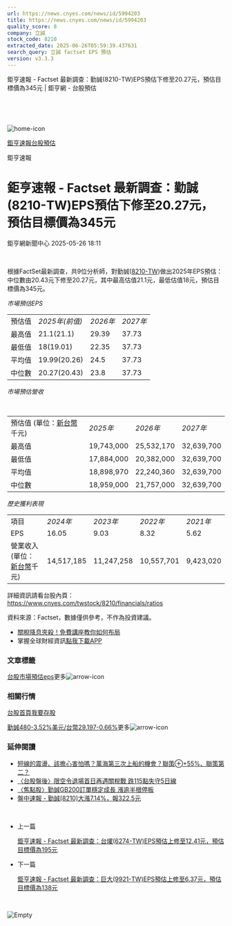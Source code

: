 ```yaml
---
url: https://news.cnyes.com/news/id/5994203
title: https://news.cnyes.com/news/id/5994203
quality_score: 8
company: 立誠
stock_code: 8210
extracted_date: 2025-06-26T05:59:39.437631
search_query: 立誠 factset EPS 預估
version: v3.3.3
---
```


鉅亨速報 - Factset 最新調查：勤誠(8210-TW)EPS預估下修至20.27元，預估目標價為345元 | 鉅亨網 - 台股預估

‌

‌

![home-icon](/assets/icons/breadCrumb/symbol-icon-home.svg)

[鉅亨速報](/news/cat/anue_live)[台股預估](/news/cat/tw_forecast)

鉅亨速報

# 鉅亨速報 - Factset 最新調查：勤誠(8210-TW)EPS預估下修至20.27元，預估目標價為345元

鉅亨網新聞中心 2025-05-26 18:11

‌

根據FactSet最新調查，共9位分析師，對勤誠([8210-TW](https://www.cnyes.com/twstock/8210))做出2025年EPS預估：中位數由20.43元下修至20.27元，其中最高估值21.1元，最低估值18元，預估目標價為345元。

*市場預估EPS*

|  |  |  |  |
| --- | --- | --- | --- |
| 預估值 | *2025年(前值)* | *2026年* | *2027年* |
| 最高值 | 21.1(21.1) | 29.39 | 37.73 |
| 最低值 | 18(19.01) | 22.35 | 37.73 |
| 平均值 | 19.99(20.26) | 24.5 | 37.73 |
| 中位數 | 20.27(20.43) | 23.8 | 37.73 |

*市場預估營收*

‌

|  |  |  |  |
| --- | --- | --- | --- |
| 預估值 (單位：[新台幣](https://invest.cnyes.com/forex/detail/usdtwd)千元) | *2025年* | *2026年* | *2027年* |
| 最高值 | 19,743,000 | 25,532,170 | 32,639,700 |
| 最低值 | 17,884,000 | 20,382,000 | 32,639,700 |
| 平均值 | 18,898,970 | 22,240,360 | 32,639,700 |
| 中位數 | 18,959,000 | 21,757,000 | 32,639,700 |

*歷史獲利表現*

|  |  |  |  |  |
| --- | --- | --- | --- | --- |
| 項目 | *2024年* | *2023年* | *2022年* | *2021年* |
| EPS | 16.05 | 9.03 | 8.32 | 5.62 |
| 營業收入 (單位：[新台幣](https://invest.cnyes.com/forex/detail/usdtwd)千元) | 14,517,185 | 11,247,258 | 10,557,701 | 9,423,020 |

詳細資訊請看台股內頁：  
<https://www.cnyes.com/twstock/8210/financials/ratios>

資料來源：Factset，數據僅供參考，不作為投資建議。

* [關稅降息夾殺！免費講座教你如何布局](https://www.rsc.com.tw/Cnyes_RSC/SeminarBooking2025InvestmentOutlook.aspx?utm_source=anue&utm_medium=usstocks_end)
* 掌握全球財經資訊[點我下載APP](http://www.cnyes.com/app/?utm_source=mweb&utm_medium=HamMenuBanner&utm_campaign=fixed&utm_content=entr)

### 文章標籤

[台股](https://news.cnyes.com/tag/台股 "台股")[市場預估](https://news.cnyes.com/tag/市場預估 "市場預估")[eps](https://news.cnyes.com/tag/eps "eps")更多![arrow-icon](/assets/icons/arrows/arrow-down.svg)

### 相關行情

[台股首頁](https://www.cnyes.com/twstock)[我要存股](https://supr.link/8OHaU)

[勤誠480-3.52%](https://www.cnyes.com/twstock/8210)[美元/台幣29.197-0.66%](https://invest.cnyes.com/forex/detail/USDTWD)更多![arrow-icon](/assets/icons/arrows/arrow-down.svg)

### 延伸閱讀

* [短線的震盪、該擔心害怕嗎？萬海第三次上船的機會？聯策⊕+55%、聯策第二？](/news/id/5994097)
* [〈台股盤後〉限空令退場首日再遇關稅戰 跌115點失守5日線](/news/id/5993585)
* [〈焦點股〉勤誠GB200訂單穩定成長 漲逾半根停板](/news/id/5993356)
* [盤中速報 - 勤誠(8210)大漲7.14%，報322.5元](/news/id/5993283)

‌

* 上一篇

  [鉅亨速報 - Factset 最新調查：台燿(6274-TW)EPS預估上修至12.41元，預估目標價為195元](/news/id/5994600)
* 下一篇

  [鉅亨速報 - Factset 最新調查：巨大(9921-TW)EPS預估上修至6.37元，預估目標價為138元](/news/id/5993478)

‌

![Empty](/assets/icons/skeleton/empty-image.svg)

‌